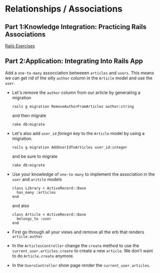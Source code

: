 # Relationships / Associations

## Part 1:Knowledge Integration: Practicing Rails Associations

[Rails Exercises](/associations.md)

## Part 2:Application: Integrating Into Rails App

Add a `one-to-many` assocciation betweeen `articles` and `users`. This means we can get rid of the silly `author` column in the `Article` model and use the `user`.

* Let's remove the `author` column from our article by generating a migration

  ```
  rails g migration RemoveAuthorFromArticles author:string
  ```

  and then migrate

  ```
  rake db:migrate
  ```

* Let's also add `user_id` *foriegn key*  to the `Article` model by using a migration.

  ```
  rails g migration AddUserIdToArticles user_id:integer
  ```

  and be sure to migrate

  ```
  rake db:migrate
  ```

* Use your knowledge of `one-to-many` to implement the association in the `user` and `aritcle` models

  

  ```
  class Library < ActiveRecord::Base
    has_many :articles
  end
  ```

  and also

  ```
  class Article < ActiveRecord::Base
    belongs_to :user
  end
  ```

* First go through all your views and remove all the erb that renders `article.author`
* In the `ArticlesController` change the `create` method to use the `current_user.articles.create` to create a new `article`. We don't want to do `Article.create` anymore.
* In the `UsersController` show page render the `current_user.articles`.